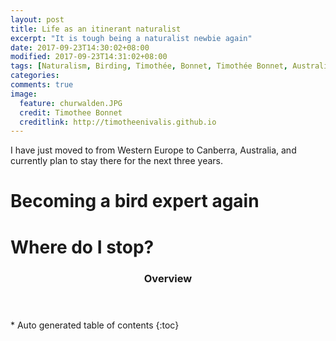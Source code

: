 ```yaml
---
layout: post
title: Life as an itinerant naturalist
excerpt: "It is tough being a naturalist newbie again"
date: 2017-09-23T14:30:02+08:00
modified: 2017-09-23T14:31:02+08:00
tags: [Naturalism, Birding, Timothée, Bonnet, Timothée Bonnet, Australia, Birds, birdwatching, orchids, insects, herpethology, reptiles, amphibians, mammals, flowers, outside, outdoor]
categories:
comments: true
image:
  feature: churwalden.JPG
  credit: Timothee Bonnet
  creditlink: http://timotheenivalis.github.io
---
```


I have just moved to from Western Europe to Canberra, Australia, and currently plan to stay there for the next three years.

# Becoming a bird expert again

# Where do I stop?

<section id="table-of-contents" class="toc">
  <header>
    <h3>Overview</h3>
  </header>
<div id="drawer" markdown="1">
*  Auto generated table of contents
{:toc}
</div>
</section><!-- /#table-of-contents -->
